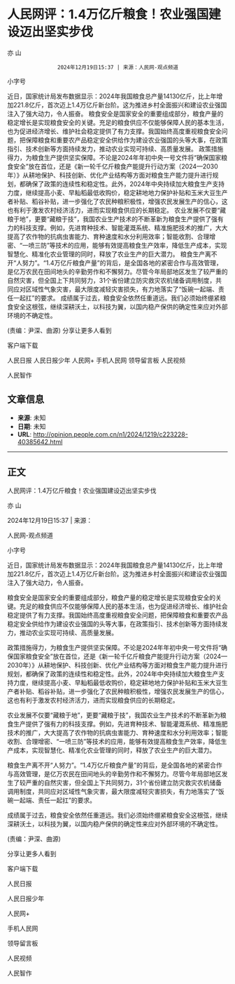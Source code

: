 # 人民网评：1.4万亿斤粮食！农业强国建设迈出坚实步伐

亦 山


					2024年12月19日15:37 | 来源：人民网-观点频道


小字号





近日，国家统计局发布数据显示：2024年我国粮食总产量14130亿斤，比上年增加221.8亿斤，首次迈上1.4万亿斤新台阶。这为推进乡村全面振兴和建设农业强国注入了强大动力，令人振奋。
粮食安全是国家安全的重要组成部分，粮食产量的稳定增长是实现粮食安全的关键。充足的粮食供应不仅能够保障人民的基本生活，也为促进经济增长、维护社会稳定提供了有力支撑。我国始终高度重视粮食安全问题，把保障粮食和重要农产品稳定安全供给作为建设农业强国的头等大事，在政策指引、技术创新等方面持续发力，推动农业实现可持续、高质量发展。
政策措施得力，为粮食生产提供坚实保障。不论是2024年年初中央一号文件将“确保国家粮食安全”放在首位，还是《新一轮千亿斤粮食产能提升行动方案（2024—2030年）》从耕地保护、科技创新、优化产业结构等方面对粮食生产能力提升进行规划，都确保了政策的连续性和稳定性。此外，2024年中央持续加大粮食生产支持力度，继续提高小麦、早籼稻最低收购价，稳定耕地地力保护补贴和玉米大豆生产者补贴、稻谷补贴，进一步强化了农民种粮积极性，增强农民发展生产的信心，这也有利于激发农村经济活力，进而实现粮食供应的长期稳定。
农业发展不仅要“藏粮于地”，更要“藏粮于技”，我国农业生产技术的不断革新为粮食生产提供了强有力的科技支撑。例如，先进育种技术、智能灌溉系统、精准施肥技术的推广，大大提高了农作物的抗病虫害能力、育种速度和水分利用效率；智能收割、合理增密、“一喷三防”等技术的应用，能够有效提高粮食生产效率，降低生产成本，实现智慧化、精准化农业管理的同时，释放了农业生产的巨大潜力。
粮食生产离不开“人努力”。“1.4万亿斤粮食产量”的背后，是全国各地的紧密合作与高效管理，是亿万农民在田间地头的辛勤劳作和不懈努力。尽管今年局部地区发生了较严重的自然灾害，但全国上下共同努力，31个省份建立防灾救灾农机储备调用制度，共同应对区域性气象灾害，最大限度减轻灾害损失，有力地落实了“饭碗一起端、责任一起扛”的要求。
成绩属于过去，粮食安全依然任重道远。我们必须始终绷紧粮食安全这根弦，继续深耕沃土，以科技为翼，以国内稳产保供的确定性来应对外部环境的不确定性。

(责编：尹深、曲源)
分享让更多人看到  


客户端下载

人民日报
人民日报少年
人民网+
手机人民网
领导留言板
人民视频

人民智作

## 文章信息

- **来源**: 未知
- **日期**: 未知
- **URL**: http://opinion.people.com.cn/n1/2024/1219/c223228-40385642.html

---

## 正文

人民网评：1.4万亿斤粮食！农业强国建设迈出坚实步伐

亦 山

2024年12月19日15:37 | 来源：

人民网-观点频道

小字号

近日，国家统计局发布数据显示：2024年我国粮食总产量14130亿斤，比上年增加221.8亿斤，首次迈上1.4万亿斤新台阶。这为推进乡村全面振兴和建设农业强国注入了强大动力，令人振奋。

粮食安全是国家安全的重要组成部分，粮食产量的稳定增长是实现粮食安全的关键。充足的粮食供应不仅能够保障人民的基本生活，也为促进经济增长、维护社会稳定提供了有力支撑。我国始终高度重视粮食安全问题，把保障粮食和重要农产品稳定安全供给作为建设农业强国的头等大事，在政策指引、技术创新等方面持续发力，推动农业实现可持续、高质量发展。

政策措施得力，为粮食生产提供坚实保障。不论是2024年年初中央一号文件将“确保国家粮食安全”放在首位，还是《新一轮千亿斤粮食产能提升行动方案（2024—2030年）》从耕地保护、科技创新、优化产业结构等方面对粮食生产能力提升进行规划，都确保了政策的连续性和稳定性。此外，2024年中央持续加大粮食生产支持力度，继续提高小麦、早籼稻最低收购价，稳定耕地地力保护补贴和玉米大豆生产者补贴、稻谷补贴，进一步强化了农民种粮积极性，增强农民发展生产的信心，这也有利于激发农村经济活力，进而实现粮食供应的长期稳定。

农业发展不仅要“藏粮于地”，更要“藏粮于技”，我国农业生产技术的不断革新为粮食生产提供了强有力的科技支撑。例如，先进育种技术、智能灌溉系统、精准施肥技术的推广，大大提高了农作物的抗病虫害能力、育种速度和水分利用效率；智能收割、合理增密、“一喷三防”等技术的应用，能够有效提高粮食生产效率，降低生产成本，实现智慧化、精准化农业管理的同时，释放了农业生产的巨大潜力。

粮食生产离不开“人努力”。“1.4万亿斤粮食产量”的背后，是全国各地的紧密合作与高效管理，是亿万农民在田间地头的辛勤劳作和不懈努力。尽管今年局部地区发生了较严重的自然灾害，但全国上下共同努力，31个省份建立防灾救灾农机储备调用制度，共同应对区域性气象灾害，最大限度减轻灾害损失，有力地落实了“饭碗一起端、责任一起扛”的要求。

成绩属于过去，粮食安全依然任重道远。我们必须始终绷紧粮食安全这根弦，继续深耕沃土，以科技为翼，以国内稳产保供的确定性来应对外部环境的不确定性。

(责编：尹深、曲源)

分享让更多人看到

客户端下载

人民日报

人民日报少年

人民网+

手机人民网

领导留言板

人民视频

人民智作

